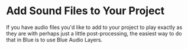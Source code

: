 Add Sound Files to Your Project 
===============================

If you have audio files you\'d like to add to your project to play
exactly as they are with perhaps just a little post-processing, the
easiest way to do that in Blue is to use Blue Audio Layers.
